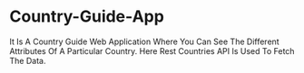 # Country-Guide-App
It Is A Country Guide Web Application Where You Can See The Different Attributes Of A Particular Country. Here Rest Countries API Is Used To Fetch The Data.
